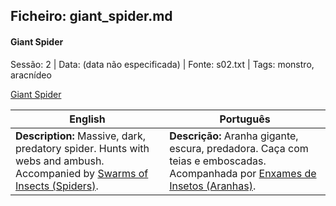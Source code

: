 ## Ficheiro: giant_spider.md

#### Giant Spider

Sessão: 2 | Data: (data não especificada) | Fonte: s02.txt | Tags: monstro, aracnídeo

[Giant Spider](giant_spider.png)

| English | Português |
|---------|-----------|
| **Description:** Massive, dark, predatory spider. Hunts with webs and ambush. Accompanied by [Swarms of Insects (Spiders)](swarms_of_insects_spiders.md). | **Descrição:** Aranha gigante, escura, predadora. Caça com teias e emboscadas. Acompanhada por [Enxames de Insetos (Aranhas)](swarms_of_insects_spiders.md). |

